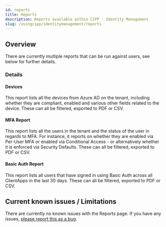 ```yaml
---
id: reports
title: Reports
description: Reports available within CIPP - Identity Management
slug: /usingcipp/identitymanagement/reports
---
```


## Overview

There are currently multiple reports that can be run against users, see below for further details.

### Details

#### Devices

This report lists all the devices from Azure AD on the tenant, including whether they are compliant, enabled and various other fields related to the device. These can all be filtered, exported to PDF or CSV.

#### MFA Report

This report lists all the users in the tenant and the status of the user in regards to MFA.  For instance, it reports on whether they are enabled via Per-User MFA or enabled via Conditional Access - or alternatively whether it is enforced via Security Defaults. These can all be filtered, exported to PDF or CSV.

#### Basic Auth Report

This report lists all users that have signed in using Basic Auth across all ClientApps in the last 30 days. These can all be filtered, exported to PDF or CSV.

## Current known issues / Limitations

There are currently no known issues with the Reports page.  If you have any issues, [please report this as a bug](https://github.com/KelvinTegelaar/CIPP/issues/new?assignees=&labels=&template=bug_report.md&title=BUG%3A+).
